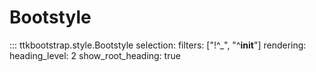 # Bootstyle

::: ttkbootstrap.style.Bootstyle
    selection:
        filters: ["!^_", "^__init__"]
    rendering:
        heading_level: 2
        show_root_heading: true
